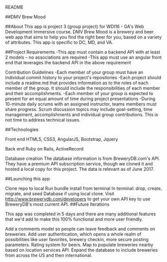 README

##DMV Brew Mood

##About This app is project 3 (group project) for WDI16 - GA's Web Development Immersive course. DMV Brew Mood is a brewery and beer web app that aims to help you find the right beer for you, based on a variety of attributes. This app is specific to DC, MD, and VA.

##Project Requirements -This app must contain a backend API with at least 2 models – no associations are required -This app must use an angular front end that leverages the backend API in the above requirement

Contribution Guidelines -Each member of your group must have an individual commit history to your project's repositories -Each project should include a readme.md that provides information as to the roles of each member of the group. It should include the responsibilities of each member and their accomplishments. -Each member of your group is expected to present for an equal amount of time during project presentations -During 10-minute daily scrums with an assigned instructor, teams members must share progress. Scrum discussion topics may include goal-setting, time management, accomplishments and individual group contributions. This is not time to address technical issues.

##Technologies

Front end HTML5, CSS3, AngularJS, Bootstrap, Jquery

Back end Ruby on Rails, ActiveRecord

Database creation The database information is from BreweryDB.com's API. They have a premium API subscription service, though we cloned it and hosted a local copy for this project. The data is relevant as of June 2017.

##Launching this app

Clone repo to local
Run bundle install from terminal
In terminal: drop, create, migrate, and seed Database if using local clone. Visit http://www.brewerydb.com/developers to get your own API key to use BreweryDB's most current API.
##Future Iterations

This app was completed in 5 days and there are many additional features that we'd add to make this 100% functional and more user friendly.

Add a comments model so people can leave feedback and comments on breweries.
Add user authentication, which opens a whole realm of possibilities like user favorites, brewery checkin, more secure posting parameters.
Rating system for beers.
Map to populate breweries nearby based on location services API.
Expand the database to include breweries from across the US and then international.
